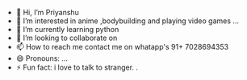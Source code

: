 - 👋 Hi, I’m Priyanshu
- 👀 I’m interested in anime ,bodybuilding and playing video games ...
- 🌱 I’m currently learning python 
- 💞️ I’m looking to collaborate on 
- 📫 How to reach me contact me on whatapp's 91+ 7028694353
- 😄 Pronouns: ...
- ⚡ Fun fact: i love to talk to stranger. .

<!---
OFFLINELUFFY/OFFLINELUFFY is a ✨ special ✨ repository because its `README.md` (this file) appears on your GitHub profile.
You can click the Preview link to take a look at your changes.
--->
